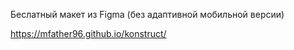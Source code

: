 
Беслатный макет из Figma (без адаптивной мобильной версии)

https://mfather96.github.io/konstruct/
